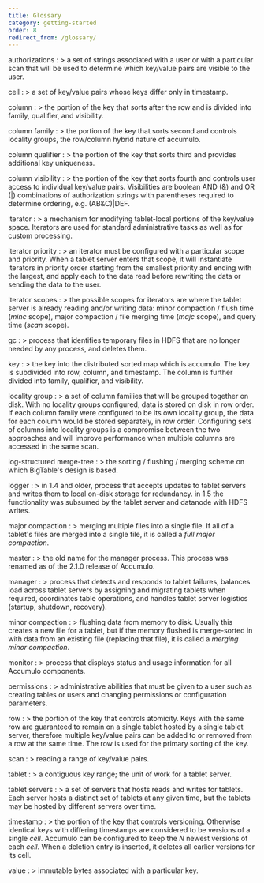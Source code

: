 ```yaml
---
title: Glossary
category: getting-started
order: 8
redirect_from: /glossary/
---
```


authorizations
: > a set of strings associated with a user or with a particular scan that will
be used to determine which key/value pairs are visible to the user.

cell
: > a set of key/value pairs whose keys differ only in timestamp.

column
: > the portion of the key that sorts after the row and is divided into family,
qualifier, and visibility.

column family
: > the portion of the key that sorts second and controls locality groups, the
row/column hybrid nature of accumulo.

column qualifier
: > the portion of the key that sorts third and provides additional key
uniqueness.

column visibility
: > the portion of the key that sorts fourth and controls user access to
individual key/value pairs. Visibilities are boolean AND (&amp;) and OR (|)
combinations of authorization strings with parentheses required to determine
ordering, e.g. (AB&amp;C)|DEF.

iterator
: > a mechanism for modifying tablet-local portions of the key/value space.
Iterators are used for standard administrative tasks as well as for custom
processing.

iterator priority
: > an iterator must be configured with a particular scope and priority. When a
tablet server enters that scope, it will instantiate iterators in priority
order starting from the smallest priority and ending with the largest, and
apply each to the data read before rewriting the data or sending the data to
the user.

iterator scopes
: > the possible scopes for iterators are where the tablet server is already
reading and/or writing data: minor compaction / flush time (*minc*
scope), major compaction / file merging time (*majc* scope), and query
time (*scan* scope).

gc
: > process that identifies temporary files in HDFS that are no longer needed by
any process, and deletes them.

key
: > the key into the distributed sorted map which is accumulo. The key is
subdivided into row, column, and timestamp. The column is further divided into
family, qualifier, and visibility.

locality group
: > a set of column families that will be grouped together on disk. With no
locality groups configured, data is stored on disk in row order. If each
column family were configured to be its own locality group, the data for each
column would be stored separately, in row order. Configuring sets of columns
into locality groups is a compromise between the two approaches and will
improve performance when multiple columns are accessed in the same scan.

log-structured merge-tree
: > the sorting / flushing / merging scheme on which BigTable's design is based.

logger
: > in 1.4 and older, process that accepts updates to tablet servers and writes
them to local on-disk storage for redundancy. in 1.5 the functionality was
subsumed by the tablet server and datanode with HDFS writes.

major compaction
: > merging multiple files into a single file. If all of a tablet's files are
merged into a single file, it is called a *full major compaction*.

master
: > the old name for the manager process. This process was renamed as of the
2.1.0 release of Accumulo.

manager
: > process that detects and responds to tablet failures, balances load across
tablet servers by assigning and migrating tablets when required, coordinates
table operations, and handles tablet server logistics (startup, shutdown,
recovery).

minor compaction
: > flushing data from memory to disk. Usually this creates a new file for a
tablet, but if the memory flushed is merge-sorted in with data from an existing
file (replacing that file), it is called a *merging minor compaction*.

monitor
: > process that displays status and usage information for all Accumulo
components.

permissions
: > administrative abilities that must be given to a user such as creating tables
or users and changing permissions or configuration parameters.

row
: > the portion of the key that controls atomicity. Keys with the same row are
guaranteed to remain on a single tablet hosted by a single tablet server,
therefore multiple key/value pairs can be added to or removed from a row at the
same time. The row is used for the primary sorting of the key.

scan
: > reading a range of key/value pairs.

tablet
: > a contiguous key range; the unit of work for a tablet server.

tablet servers
: > a set of servers that hosts reads and writes for tablets. Each server hosts
a distinct set of tablets at any given time, but the tablets may be hosted by
different servers over time.

timestamp
: > the portion of the key that controls versioning. Otherwise identical keys
with differing timestamps are considered to be versions of a single
*cell*. Accumulo can be configured to keep the *N* newest
versions of each *cell*. When a deletion entry is inserted, it deletes
all earlier versions for its cell.

value
: > immutable bytes associated with a particular key.

